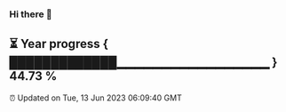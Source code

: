 ### Hi there 👋
⏳ Year progress { █████████████▁▁▁▁▁▁▁▁▁▁▁▁▁▁▁▁▁ } 44.73 %
---
⏰ Updated on Tue, 13 Jun 2023 06:09:40 GMT

